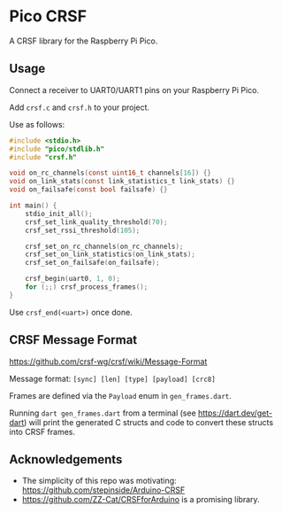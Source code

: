 # Pico CRSF

A CRSF library for the Raspberry Pi Pico.

## Usage

Connect a receiver to UART0/UART1 pins on your Raspberry Pi Pico.

Add `crsf.c` and `crsf.h` to your project.

Use as follows:

```c
#include <stdio.h>
#include "pico/stdlib.h"
#include "crsf.h"

void on_rc_channels(const uint16_t channels[16]) {}
void on_link_stats(const link_statistics_t link_stats) {}
void on_failsafe(const bool failsafe) {}

int main() {
    stdio_init_all();
    crsf_set_link_quality_threshold(70);
    crsf_set_rssi_threshold(105);

    crsf_set_on_rc_channels(on_rc_channels);
    crsf_set_on_link_statistics(on_link_stats);
    crsf_set_on_failsafe(on_failsafe);

    crsf_begin(uart0, 1, 0);
    for (;;) crsf_process_frames();
}
```

Use `crsf_end(<uart>)` once done.



## CRSF Message Format
https://github.com/crsf-wg/crsf/wiki/Message-Format

Message format:
`[sync] [len] [type] [payload] [crc8]`

Frames are defined via the `Payload` enum in `gen_frames.dart`.

Running `dart gen_frames.dart` from a terminal (see https://dart.dev/get-dart)
will print the generated C structs and code to convert these structs into
CRSF frames.


## Acknowledgements

* The simplicity of this repo was motivating: https://github.com/stepinside/Arduino-CRSF
* https://github.com/ZZ-Cat/CRSFforArduino is a promising library.
